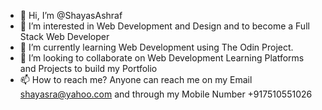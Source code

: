 - 👋 Hi, I’m @ShayasAshraf
- 👀 I’m interested in Web Development and Design and to become a Full Stack Web Developer
- 🌱 I’m currently learning Web Development using The Odin Project.
- 💞️ I’m looking to collaborate on Web Development Learning Platforms and Projects to build my Portfolio
- 📫 How to reach me? Anyone can reach me on my Email shayasra@yahoo.com and through my Mobile Number +917510551026

<!---
ShayasAshraf/ShayasAshraf is a ✨ special ✨ repository because its `README.md` (this file) appears on your GitHub profile.
You can click the Preview link to take a look at your changes.
--->
